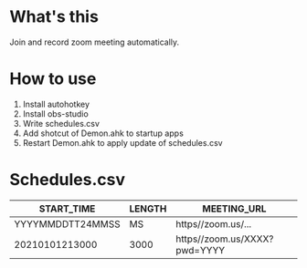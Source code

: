 # What's this

Join and record zoom meeting automatically.

# How to use

1. Install autohotkey
2. Install obs-studio
3. Write schedules.csv
4. Add shotcut of Demon.ahk to startup apps
5. Restart Demon.ahk to apply update of schedules.csv

# Schedules.csv

| START_TIME       | LENGTH | MEETING_URL                  |
| ---------------- | ------ | ---------------------------- |
| YYYYMMDDTT24MMSS | MS     | https//zoom.us/...           |
| 20210101213000   | 3000   | https//zoom.us/XXXX?pwd=YYYY |

